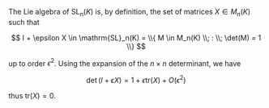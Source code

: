 The Lie algebra of $\mathrm{SL}_n(K)$ is, by definition, the set of matrices $X \in M_n(K)$ such that

$$
I + \epsilon X \in \mathrm{SL}_n(K) = \\{ M \in M_n(K) \\; : \\; \det(M) = 1 \\}
$$

up to order $\epsilon^2$. Using the expansion of the $n \times n$ determinant, we have

$$
\det(I + \epsilon X) = 1 + \epsilon \mathrm{tr}(X) + O(\epsilon^2)
$$

thus $\mathrm{tr}(X) = 0$.
